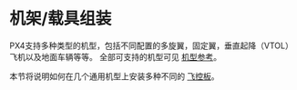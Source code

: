 # 机架/载具组装

PX4支持多种类型的机型，包括不同配置的多旋翼，固定翼，垂直起降（VTOL）飞机以及地面车辆等等。 全部可支持的机型可见 [机型参考](../airframes/airframe_reference.md)。

本节将说明如何在几个通用机型上安装多种不同的 [飞控板](../flight_controller/README.md)。
